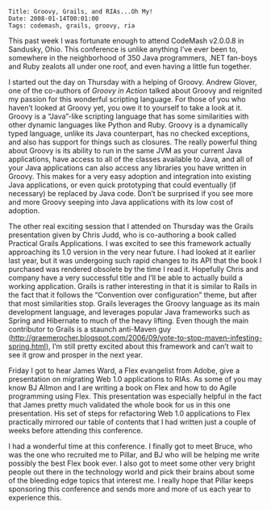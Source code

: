     Title: Groovy, Grails, and RIAs...Oh My!
    Date: 2008-01-14T00:01:00
    Tags: codemash, grails, groovy, ria

This past week I was fortunate enough to attend CodeMash v2.0.0.8 in Sandusky, Ohio. This conference is unlike anything I’ve ever been to, somewhere in the neighborhood of 350 Java programmers, .NET fan-boys and Ruby zealots all under one roof, and even having a little fun together.

<!-- more -->

I started out the day on Thursday with a helping of Groovy. Andrew Glover, one of the co-authors of _Groovy in Action_ talked about Groovy and reignited my passion for this wonderful scripting language. For those of you who haven’t looked at Groovy yet, you owe it to yourself to take a look at it. Groovy is a “Java”-like scripting language that has some similarities with other dynamic languages like Python and Ruby. Groovy is a dynamically typed language, unlike its Java counterpart, has no checked exceptions, and also has support for things such as closures. The really powerful thing about Groovy is its ability to run in the same JVM as your current Java applications, have access to all of the classes available to Java, and all of your Java applications can also access any libraries you have written in Groovy. This makes for a very easy adoption and integration into existing Java applications, or even quick prototyping that could eventually (if necessary) be replaced by Java code. Don’t be surprised if you see more and more Groovy seeping into Java applications with its low cost of adoption.

The other real exciting session that I attended on Thursday was the Grails presentation given by Chris Judd, who is co-authoring a book called Practical Grails Applications. I was excited to see this framework actually approaching its 1.0 version in the very near future. I had looked at it earlier last year, but it was undergoing such rapid changes to its API that the book I purchased was rendered obsolete by the time I read it. Hopefully Chris and company have a very successful title and I’ll be able to actually build a working application. Grails is rather interesting in that it is similar to Rails in the fact that it follows the “Convention over configuration” theme, but after that most similarities stop. Grails leverages the Groovy language as its main development language, and leverages popular Java frameworks such as Spring and Hibernate to much of the heavy lifting. Even though the main contributor to Grails is a staunch anti-Maven guy (http://graemerocher.blogspot.com/2006/09/vote-to-stop-maven-infesting-spring.html), I’m still pretty excited about this framework and can’t wait to see it grow and prosper in the next year.

Friday I got to hear James Ward, a Flex evangelist from Adobe, give a presentation on migrating Web 1.0 applications to RIAs. As some of you may know BJ Allmon and I are writing a book on Flex and how to do Agile programming using Flex. This presentation was especially helpful in the fact that James pretty much validated the whole book for us in this one presentation. His set of steps for refactoring Web 1.0 applications to Flex practically mirrored our table of contents that I had written just a couple of weeks before attending this conference.

I had a wonderful time at this conference. I finally got to meet Bruce, who was the one who recruited me to Pillar, and BJ who will be helping me write possibly the best Flex book ever. I also got to meet some other very bright people out there in the technology world and pick their brains about some of the bleeding edge topics that interest me. I really hope that Pillar keeps sponsoring this conference and sends more and more of us each year to experience this.
